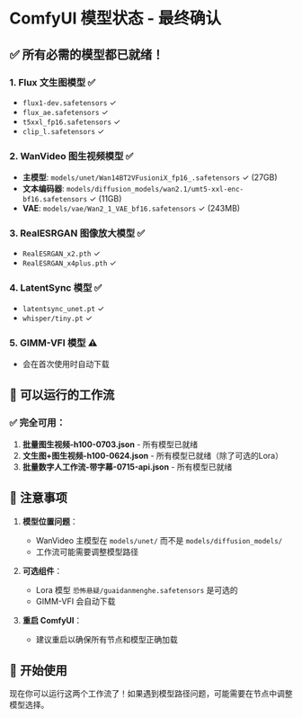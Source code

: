 # ComfyUI 模型状态 - 最终确认

## ✅ 所有必需的模型都已就绪！

### 1. Flux 文生图模型 ✅
- `flux1-dev.safetensors` ✓
- `flux_ae.safetensors` ✓ 
- `t5xxl_fp16.safetensors` ✓
- `clip_l.safetensors` ✓

### 2. WanVideo 图生视频模型 ✅
- **主模型**: `models/unet/Wan14BT2VFusioniX_fp16_.safetensors` ✓ (27GB)
- **文本编码器**: `models/diffusion_models/wan2.1/umt5-xxl-enc-bf16.safetensors` ✓ (11GB)
- **VAE**: `models/vae/Wan2_1_VAE_bf16.safetensors` ✓ (243MB)

### 3. RealESRGAN 图像放大模型 ✅
- `RealESRGAN_x2.pth` ✓
- `RealESRGAN_x4plus.pth` ✓

### 4. LatentSync 模型 ✅
- `latentsync_unet.pt` ✓
- `whisper/tiny.pt` ✓

### 5. GIMM-VFI 模型 ⚠️
- 会在首次使用时自动下载

## 🎉 可以运行的工作流

### ✅ 完全可用：
1. **批量图生视频-h100-0703.json** - 所有模型已就绪
2. **文生图+图生视频-h100-0624.json** - 所有模型已就绪（除了可选的Lora）
3. **批量数字人工作流-带字幕-0715-api.json** - 所有模型已就绪

## 📝 注意事项

1. **模型位置问题**：
   - WanVideo 主模型在 `models/unet/` 而不是 `models/diffusion_models/`
   - 工作流可能需要调整模型路径

2. **可选组件**：
   - Lora 模型 `恐怖悬疑/guaidanmenghe.safetensors` 是可选的
   - GIMM-VFI 会自动下载

3. **重启 ComfyUI**：
   - 建议重启以确保所有节点和模型正确加载

## 🚀 开始使用
现在你可以运行这两个工作流了！如果遇到模型路径问题，可能需要在节点中调整模型选择。